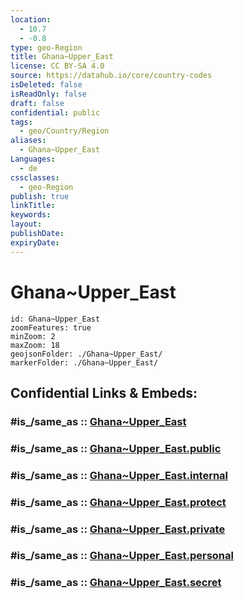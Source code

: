 ```yaml
---
location:
  - 10.7
  - -0.8
type: geo-Region
title: Ghana~Upper_East
license: CC BY-SA 4.0
source: https://datahub.io/core/country-codes
isDeleted: false
isReadOnly: false
draft: false
confidential: public
tags:
  - geo/Country/Region
aliases:
  - Ghana~Upper_East
Languages:
  - de
cssclasses:
  - geo-Region
publish: true
linkTitle:
keywords:
layout:
publishDate:
expiryDate:
---
```


# Ghana~Upper_East

```leaflet
id: Ghana~Upper_East
zoomFeatures: true 
minZoom: 2 
maxZoom: 18
geojsonFolder: ./Ghana~Upper_East/
markerFolder: ./Ghana~Upper_East/
```


## Confidential Links & Embeds: 

### #is_/same_as :: [Ghana~Upper_East](/_Standards/Earth/Continent/Africa/Africa~West/Ghana/Regions~Ghana/Ghana~Upper_East.md) 

### #is_/same_as :: [Ghana~Upper_East.public](/_public/Earth/Continent/Africa/Africa~West/Ghana/Regions~Ghana/Ghana~Upper_East.public.md) 

### #is_/same_as :: [Ghana~Upper_East.internal](/_internal/Earth/Continent/Africa/Africa~West/Ghana/Regions~Ghana/Ghana~Upper_East.internal.md) 

### #is_/same_as :: [Ghana~Upper_East.protect](/_protect/Earth/Continent/Africa/Africa~West/Ghana/Regions~Ghana/Ghana~Upper_East.protect.md) 

### #is_/same_as :: [Ghana~Upper_East.private](/_private/Earth/Continent/Africa/Africa~West/Ghana/Regions~Ghana/Ghana~Upper_East.private.md) 

### #is_/same_as :: [Ghana~Upper_East.personal](/_personal/Earth/Continent/Africa/Africa~West/Ghana/Regions~Ghana/Ghana~Upper_East.personal.md) 

### #is_/same_as :: [Ghana~Upper_East.secret](/_secret/Earth/Continent/Africa/Africa~West/Ghana/Regions~Ghana/Ghana~Upper_East.secret.md)

